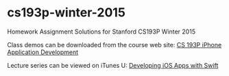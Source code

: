 # cs193p-winter-2015

Homework Assignment Solutions for Stanford CS193P Winter 2015


Class demos can be downloaded from the course web site: <a href="http://www.stanford.edu/class/cs193p/cgi-bin/drupal/">CS 193P iPhone Application Development</a>

Lecture series can be viewed on iTunes U: <a href="https://itunes.apple.com/us/course/developing-ios-8-apps-swift/id961180099">Developing iOS Apps with Swift</a>
